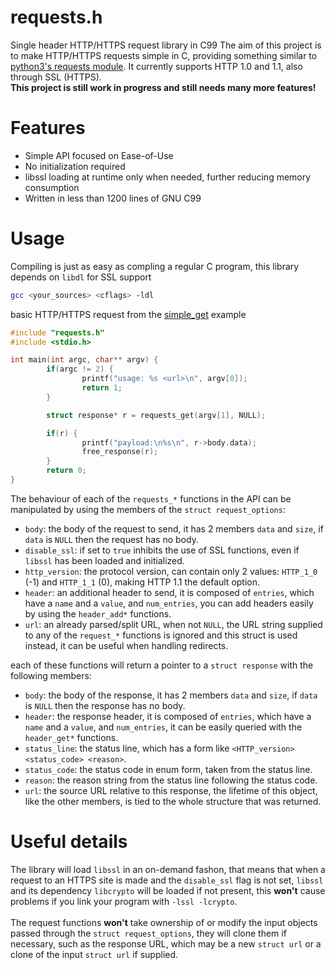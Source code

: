# requests.h

Single header HTTP/HTTPS request library in C99
The aim of this project is to make HTTP/HTTPS requests simple in C, providing something similar to [python3's requests module](https://github.com/psf/requests).
It currently supports HTTP 1.0 and 1.1, also through SSL (HTTPS).<br>
**This project is still work in progress and still needs many more features!**

# Features

- Simple API focused on Ease-of-Use
- No initialization required
- libssl loading at runtime only when needed, further reducing memory consumption
- Written in less than 1200 lines of GNU C99

# Usage

Compiling is just as easy as compling a regular C program, this library depends on ``libdl`` for SSL support
```bash
gcc <your_sources> <cflags> -ldl
```

basic HTTP/HTTPS request from the [simple_get](https://github.com/danmig06/requests.h/blob/main/samples/simple_get.c) example
```c
#include "requests.h"
#include <stdio.h>

int main(int argc, char** argv) {
        if(argc != 2) {
                printf("usage: %s <url>\n", argv[0]);
                return 1;
        }

        struct response* r = requests_get(argv[1], NULL);

        if(r) {
                printf("payload:\n%s\n", r->body.data);
                free_response(r);
        }
        return 0;
}
```

The behaviour of each of the ``requests_*`` functions in the API can be manipulated by using the members of the ``struct request_options``:
- ``body``: the body of the request to send, it has 2 members ``data`` and ``size``, if ``data`` is ``NULL`` then the request has no body.
- ``disable_ssl``: if set to ``true`` inhibits the use of SSL functions, even if ``libssl`` has been loaded and initialized.
- ``http_version``: the protocol version, can contain only 2 values: ``HTTP_1_0`` (-1) and ``HTTP_1_1`` (0), making HTTP 1.1 the default option.
- ``header``: an additional header to send, it is composed of ``entries``, which have a ``name`` and a ``value``, and ``num_entries``, you can add headers easily by using the ``header_add*`` functions.
- ``url``: an already parsed/split URL, when not ``NULL``, the URL string supplied to any of the ``request_*`` functions is ignored and this struct is used instead, it can be useful when handling redirects.

each of these functions will return a pointer to a ``struct response`` with the following members:
- ``body``: the body of the response, it has 2 members ``data`` and ``size``, if ``data`` is ``NULL`` then the response has no body.
- ``header``: the response header, it is composed of ``entries``, which have a ``name`` and a ``value``, and ``num_entries``, it can be easily queried with the ``header_get*`` functions.
- ``status_line``: the status line, which has a form like ``<HTTP_version> <status_code> <reason>``.
- ``status_code``: the status code in enum form, taken from the status line.
- ``reason``: the reason string from the status line following the status code.
- ``url``: the source URL relative to this response, the lifetime of this object, like the other members, is tied to the whole structure that was returned. 

# Useful details

The library will load ``libssl`` in an on-demand fashon, that means that when a request to an HTTPS site is made and the ``disable_ssl`` flag is not set, ``libssl`` and its dependency ``libcrypto`` will be loaded if not present, this **won't** cause problems if you link your program with ``-lssl -lcrypto``.<br><br>
The request functions **won't** take ownership of or modify the input objects passed through the ``struct request_options``, they will clone them if necessary, such as the response URL, which may be a new ``struct url`` or a clone of the input ``struct url`` if supplied.
